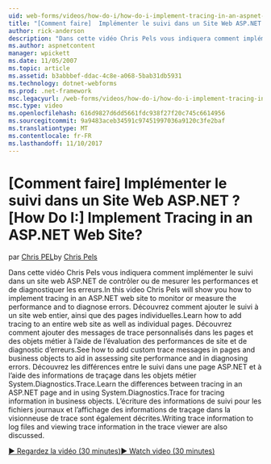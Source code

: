 ```yaml
---
uid: web-forms/videos/how-do-i/how-do-i-implement-tracing-in-an-aspnet-web-site
title: "[Comment faire]  Implémenter le suivi dans un Site Web ASP.NET ? | Microsoft Docs"
author: rick-anderson
description: "Dans cette vidéo Chris Pels vous indiquera comment implémenter le suivi dans un site web ASP.NET de contrôler ou de mesurer les performances et de diagnostiquer les erreurs. En savoir plus ho..."
ms.author: aspnetcontent
manager: wpickett
ms.date: 11/05/2007
ms.topic: article
ms.assetid: b3abbbef-ddac-4c8e-a068-5bab31db5931
ms.technology: dotnet-webforms
ms.prod: .net-framework
msc.legacyurl: /web-forms/videos/how-do-i/how-do-i-implement-tracing-in-an-aspnet-web-site
msc.type: video
ms.openlocfilehash: 616d9827d6dd5661fdc938f27f20c745c6614956
ms.sourcegitcommit: 9a9483aceb34591c97451997036a9120c3fe2baf
ms.translationtype: MT
ms.contentlocale: fr-FR
ms.lasthandoff: 11/10/2017
---
```

<a name="how-do-i--implement-tracing-in-an-aspnet-web-site"></a><span data-ttu-id="ae3a4-105">[Comment faire]  Implémenter le suivi dans un Site Web ASP.NET ?</span><span class="sxs-lookup"><span data-stu-id="ae3a4-105">[How Do I:]  Implement Tracing in an ASP.NET Web Site?</span></span>
====================
<span data-ttu-id="ae3a4-106">par [Chris PEL](https://twitter.com/chrispels)</span><span class="sxs-lookup"><span data-stu-id="ae3a4-106">by [Chris Pels](https://twitter.com/chrispels)</span></span>

<span data-ttu-id="ae3a4-107">Dans cette vidéo Chris Pels vous indiquera comment implémenter le suivi dans un site web ASP.NET de contrôler ou de mesurer les performances et de diagnostiquer les erreurs.</span><span class="sxs-lookup"><span data-stu-id="ae3a4-107">In this video Chris Pels will show you how to implement tracing in an ASP.NET web site to monitor or measure the performance and to diagnose errors.</span></span> <span data-ttu-id="ae3a4-108">Découvrez comment ajouter le suivi à un site web entier, ainsi que des pages individuelles.</span><span class="sxs-lookup"><span data-stu-id="ae3a4-108">Learn how to add tracing to an entire web site as well as individual pages.</span></span> <span data-ttu-id="ae3a4-109">Découvrez comment ajouter des messages de trace personnalisés dans les pages et des objets métier à l’aide de l’évaluation des performances de site et de diagnostic d’erreurs.</span><span class="sxs-lookup"><span data-stu-id="ae3a4-109">See how to add custom trace messages in pages and business objects to aid in assessing site performance and in diagnosing errors.</span></span> <span data-ttu-id="ae3a4-110">Découvrez les différences entre le suivi dans une page ASP.NET et à l’aide des informations de traçage dans les objets métier System.Diagnostics.Trace.</span><span class="sxs-lookup"><span data-stu-id="ae3a4-110">Learn the differences between tracing in an ASP.NET page and in using System.Diagnostics.Trace for tracing information in business objects.</span></span> <span data-ttu-id="ae3a4-111">L’écriture des informations de suivi pour les fichiers journaux et l’affichage des informations de traçage dans la visionneuse de trace sont également décrites.</span><span class="sxs-lookup"><span data-stu-id="ae3a4-111">Writing trace information to log files and viewing trace information in the trace viewer are also discussed.</span></span>

[<span data-ttu-id="ae3a4-112">&#9654; Regardez la vidéo (30 minutes)</span><span class="sxs-lookup"><span data-stu-id="ae3a4-112">&#9654; Watch video (30 minutes)</span></span>](https://channel9.msdn.com/Blogs/ASP-NET-Site-Videos/how-do-i-implement-tracing-in-an-aspnet-web-site)
